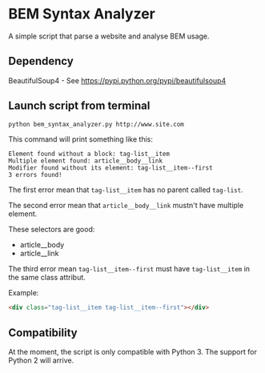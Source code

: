# BEM Syntax Analyzer

A simple script that parse a website and analyse BEM usage.

## Dependency

BeautifulSoup4 - See https://pypi.python.org/pypi/beautifulsoup4

## Launch script from terminal

```bash
python bem_syntax_analyzer.py http://www.site.com
```

This command will print something like this:

```
Element found without a block: tag-list__item
Multiple element found: article__body__link
Modifier found without its element: tag-list__item--first
3 errors found!
```

The first error mean that `tag-list__item` has no parent called `tag-list`.

The second error mean that `article__body__link` mustn't have multiple element.

These selectors are good:
  * article__body
  * article__link

The third error mean `tag-list__item--first` must have `tag-list__item` in the same class attribut.

Example:
```HTML
<div class="tag-list__item tag-list__item--first"></div>
```

## Compatibility

At the moment, the script is only compatible with Python 3. The support for Python 2 will arrive.
